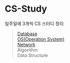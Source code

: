 # CS-Study
일주일에 3개씩 CS 스터디 정리
> [Database](https://github.com/shyunju7/CS-Study/tree/main/Database) <br/>
> [OS(Operation System)](https://github.com/shyunju7/CS-Study/tree/main/OS)<br/>
> [Network](https://github.com/shyunju7/CS-Study/tree/main/Network)<br/>
> Algorithm<br/>
> Data Structure<br/>
